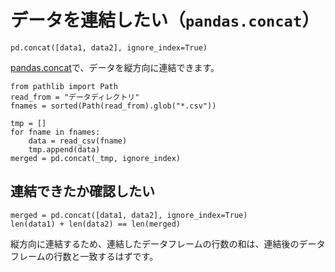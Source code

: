 # データを連結したい（``pandas.concat``）

```python3
pd.concat([data1, data2], ignore_index=True)
```

[pandas.concat](https://pandas.pydata.org/pandas-docs/stable/reference/api/pandas.concat.html)で、データを縦方向に連結できます。

```python3
from pathlib import Path
read_from = "データディレクトリ"
fnames = sorted(Path(read_from).glob("*.csv"))

tmp = []
for fname in fnames:
    data = read_csv(fname)
    tmp.append(data)
merged = pd.concat(_tmp, ignore_index)
```

## 連結できたか確認したい

```python3
merged = pd.concat([data1, data2], ignore_index=True)
len(data1) + len(data2) == len(merged)
```

縦方向に連結するため、連結したデータフレームの行数の和は、連結後のデータフレームの行数と一致するはずです。
